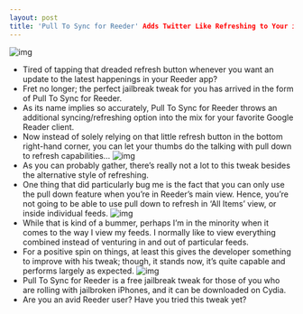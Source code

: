 ```yaml
---
layout: post
title: 'Pull To Sync for Reeder' Adds Twitter Like Refreshing to Your iPhone's Reeder App
---
```

![img](http://media.idownloadblog.com/wp-content/uploads/2011/04/Pull-To-Sync-for-Reeder-05.png)
* Tired of tapping that dreaded refresh button whenever you want an update to the latest happenings in your Reeder app?
* Fret no longer; the perfect jailbreak tweak for you has arrived in the form of Pull To Sync for Reeder.
* As its name implies so accurately, Pull To Sync for Reeder throws an additional syncing/refreshing option into the mix for your favorite Google Reader client.
* Now instead of solely relying on that little refresh button in the bottom right-hand corner, you can let your thumbs do the talking with pull down to refresh capabilities…
![img](http://media.idownloadblog.com/wp-content/uploads/2011/04/Pull-To-Sync-for-Reeder-01.png)
* As you can probably gather, there’s really not a lot to this tweak besides the alternative style of refreshing.
* One thing that did particularly bug me is the fact that you can only use the pull down feature when you’re in Reeder’s main view. Hence, you’re not going to be able to use pull down to refresh in ‘All Items’ view, or inside individual feeds.
![img](http://media.idownloadblog.com/wp-content/uploads/2011/04/Pull-To-Sync-for-Reeder-02.png)
* While that is kind of a bummer, perhaps I’m in the minority when it comes to the way I view my feeds. I normally like to view everything combined instead of venturing in and out of particular feeds.
* For a positive spin on things, at least this gives the developer something to improve with his tweak; though, it stands now, it’s quite capable and performs largely as expected.
![img](http://media.idownloadblog.com/wp-content/uploads/2011/04/Pull-To-Sync-for-Reeder-04.png)
* Pull To Sync for Reeder is a free jailbreak tweak for those of you who are rolling with jailbroken iPhones, and it can be downloaded on Cydia.
* Are you an avid Reeder user? Have you tried this tweak yet?

